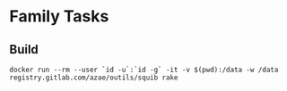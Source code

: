 # Family Tasks


## Build

    docker run --rm --user `id -u`:`id -g` -it -v $(pwd):/data -w /data registry.gitlab.com/azae/outils/squib rake
